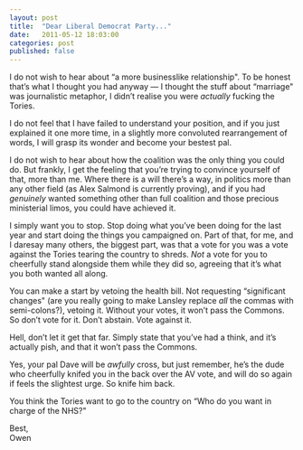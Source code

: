 ```yaml
---
layout: post
title:  "Dear Liberal Democrat Party..."
date:   2011-05-12 18:03:00
categories: post
published: false
---
```


I do not wish to hear about &#8220;a more businesslike relationship". To be honest that&#8217;s what I thought you had anyway &#8212; I thought the stuff about &#8220;marriage" was journalistic metaphor, I didn&#8217;t realise you were <em>actually</em> fucking the Tories.
<!-- more -->

I do not feel that I have failed to understand your position, and if you just explained it one more time, in a slightly more convoluted rearrangement of words, I will grasp its wonder and become your bestest pal.

I do not wish to hear about how the coalition was the only thing you could do. But frankly, I get the feeling that you&#8217;re trying to convince yourself of that, more than me. Where there is a will there&#8217;s a way, in politics more than any other field (as Alex Salmond is currently proving), and if you had <em>genuinely</em> wanted something other than full coalition and those precious ministerial limos, you could have achieved it.

I simply want you to stop. Stop doing what you&#8217;ve been doing for the last year and start doing the things you campaigned on. Part of that, for me, and I daresay many others, the biggest part, was that a vote for you was a vote against the Tories tearing the country to shreds. <em>Not</em> a vote for you to cheerfully stand alongside them while they did so, agreeing that it&#8217;s what you both wanted all along.

You can make a start by vetoing the health bill. Not requesting &#8220;significant changes" (are you really going to make Lansley replace <em>all</em> the commas with semi-colons?), vetoing it. Without your votes, it won&#8217;t pass the Commons. So don&#8217;t vote for it. Don&#8217;t abstain. Vote against it.

Hell, don&#8217;t let it get that far. Simply state that you&#8217;ve had a think, and it&#8217;s actually pish, and that it won&#8217;t pass the Commons.

Yes, your pal Dave will be <em>awfully </em>cross, but just remember, he&#8217;s the dude who cheerfully knifed you in the back over the AV vote, and will do so again if feels the slightest urge. So knife him back.

You think the Tories want to go to the country on &#8220;Who do you want in charge of the NHS?"

Best,  
Owen